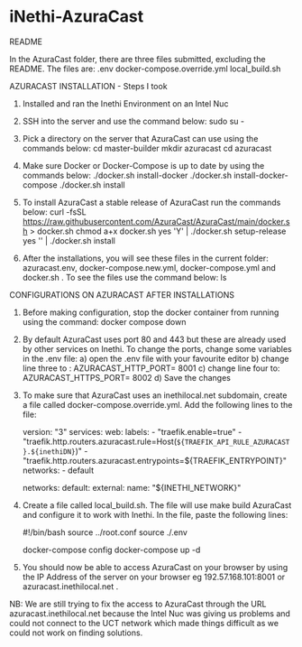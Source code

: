 # iNethi-AzuraCast

README 

In the AzuraCast folder, there are three files submitted, excluding the README. The files are:
.env
docker-compose.override.yml
local_build.sh


AZURACAST INSTALLATION - Steps I took

1. Installed and ran the Inethi Environment on an Intel Nuc

2. SSH into the server and use the command below:
	sudo su -

3. Pick a directory on the server that AzuraCast can use using the commands below:
	cd master-builder
	mkdir azuracast
	cd azuracast

4. Make sure Docker or Docker-Compose is up to date by using the commands below:
	./docker.sh install-docker
        ./docker.sh install-docker-compose
        ./docker.sh install

5. To install AzuraCast a stable release of AzuraCast run the commands below:
	curl -fsSL https://raw.githubusercontent.com/AzuraCast/AzuraCast/main/docker.sh > docker.sh
	chmod a+x docker.sh
	yes 'Y' | ./docker.sh setup-release
	yes '' | ./docker.sh install

6. After the installations, you will see these files in the current folder: azuracast.env, docker-compose.new.yml, docker-compose.yml and docker.sh . To see the files use the command below:
	ls

CONFIGURATIONS ON AZURACAST AFTER INSTALLATIONS 

1. Before making configuration, stop the docker container from running using the command:
	docker compose down

2. By default AzuraCast uses port 80 and 443 but these are already used by other services on Inethi. To change the ports, change some variables in the .env file:
	a) open the .env file with your favourite editor
	b) change line three to : AZURACAST_HTTP_PORT= 8001
	c) change line four to: AZURACAST_HTTPS_PORT= 8002
	d) Save the changes

3. To make sure that AzuraCast uses an inethilocal.net subdomain, create a file called docker-compose.override.yml. Add the following lines to the file:

	version: "3"
	services:
  	  web:
    	    labels:
              - "traefik.enable=true"
              - "traefik.http.routers.azuracast.rule=Host(`${TRAEFIK_API_RULE_AZURACAST}.${inethiDN}`)"
              - "traefik.http.routers.azuracast.entrypoints=${TRAEFIK_ENTRYPOINT}"
            networks:
              - default

	networks:
          default:
            external:
              name: "${INETHI_NETWORK}"

4. Create a file called local_build.sh. The file will use make build AzuraCast and configure it to work with Inethi. In the file, paste the following lines:

	#!/bin/bash
	source ../root.conf
	source ./.env

	docker-compose config
        docker-compose up -d


5. You should now be able to access AzuraCast on your browser by using the IP Address of the server on your browser eg 192.57.168.101:8001 or azuracast.inethilocal.net .

NB: We are still trying to fix the access to AzuraCast through the URL azuracast.inethilocal.net because the Intel Nuc was giving us problems and could not connect to the UCT network which made things difficult as we could not work on finding solutions.
